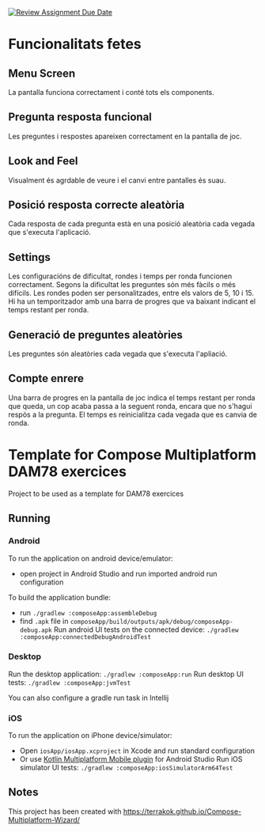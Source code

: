 [![Review Assignment Due Date](https://classroom.github.com/assets/deadline-readme-button-22041afd0340ce965d47ae6ef1cefeee28c7c493a6346c4f15d667ab976d596c.svg)](https://classroom.github.com/a/1g8PcTQH)

# Funcionalitats fetes

## Menu Screen
La pantalla funciona correctament i conté tots els components.

## Pregunta resposta funcional
Les preguntes i respostes apareixen correctament en la pantalla de joc.

## Look and Feel
Visualment és agrdable de veure i el canvi entre pantalles és suau.

## Posició resposta correcte aleatòria
Cada resposta de cada pregunta està en una posició aleatòria cada vegada que s'executa l'aplicació.

## Settings
Les configuracións de dificultat, rondes i temps per ronda funcionen correctament.
Segons la dificultat les preguntes són més fàcils o més difícils.
Les rondes poden ser personalitzades, entre els valors de 5, 10 i 15.
Hi ha un temporitzador amb una barra de progres que va baixant indicant el temps restant per ronda.

## Generació de preguntes aleatòries
Les preguntes són aleatòries cada vegada que s'executa l'apliació.

## Compte enrere
Una barra de progres en la pantalla de joc indica el temps restant per ronda que queda, un cop acaba passa a la seguent ronda, encara que no s'hagui respòs a la pregunta.
El temps es reinicialitza cada vegada que es canvia de ronda.

# Template for Compose Multiplatform DAM78 exercices

Project to be used as a template for DAM78 exercices

## Running

### Android
To run the application on android device/emulator:  
 - open project in Android Studio and run imported android run configuration

To build the application bundle:
 - run `./gradlew :composeApp:assembleDebug`
 - find `.apk` file in `composeApp/build/outputs/apk/debug/composeApp-debug.apk`
Run android UI tests on the connected device: `./gradlew :composeApp:connectedDebugAndroidTest`

### Desktop
Run the desktop application: `./gradlew :composeApp:run`
Run desktop UI tests: `./gradlew :composeApp:jvmTest`

You can also configure a gradle run task in Intellij

### iOS
To run the application on iPhone device/simulator:
 - Open `iosApp/iosApp.xcproject` in Xcode and run standard configuration
 - Or use [Kotlin Multiplatform Mobile plugin](https://plugins.jetbrains.com/plugin/14936-kotlin-multiplatform-mobile) for Android Studio
Run iOS simulator UI tests: `./gradlew :composeApp:iosSimulatorArm64Test`

## Notes
This project has been created with https://terrakok.github.io/Compose-Multiplatform-Wizard/
